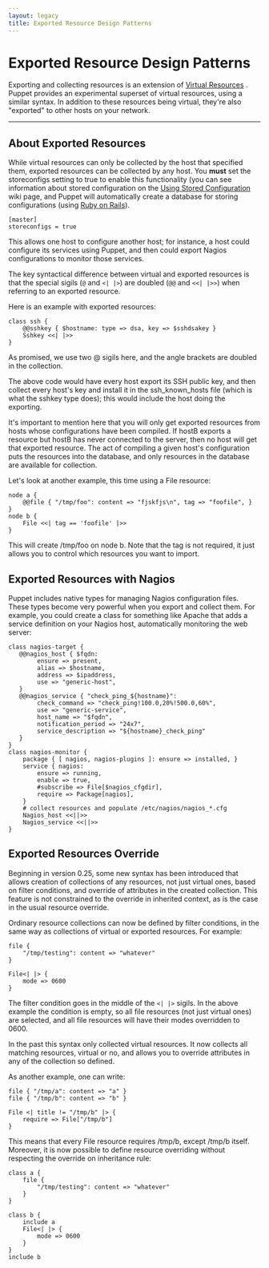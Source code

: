 ```yaml
---
layout: legacy
title: Exported Resource Design Patterns
---
```


Exported Resource Design Patterns
==================================

Exporting and collecting resources is an extension of [Virtual
Resources](./virtual_resources.html) . Puppet provides an experimental superset of virtual
resources, using a similar syntax. In addition to these resources
being virtual, they're also "exported" to other hosts on your
network.

* * *

About Exported Resources
------------------------

While virtual resources can only be collected by the host that
specified them, exported resources can be collected by any host.
You **must** set the storeconfigs setting to true to
enable this functionality (you can see information about stored
configuration on the [Using Stored Configuration](http://projects.puppetlabs.com/projects/1/wiki/Using_Stored_Configuration) wiki page, and
Puppet will automatically create a database for storing
configurations (using [Ruby on Rails](http://rubyonrails.org/)).

    [master]
    storeconfigs = true

This allows one host to configure another host; for instance, a
host could configure its services using Puppet, and then could
export Nagios configurations to monitor those services.

The key syntactical difference between virtual and exported
resources is that the special sigils (`@` and `<| |>`) are doubled (`@@`
and `<<| |>>`) when referring to an exported resource.

Here is an example with exported resources:

    class ssh {
        @@sshkey { $hostname: type => dsa, key => $sshdsakey }
        Sshkey <<| |>>
    }

As promised, we use two @ sigils here, and the angle brackets are
doubled in the collection.

The above code would have every host export its SSH public key, and
then collect every host's key and install it in the
ssh\_known\_hosts file (which is what the sshkey type does); this
would include the host doing the exporting.

It's important to mention here that you will only get exported
resources from hosts whose configurations have been compiled. If
hostB exports a resource but hostB has never connected to the
server, then no host will get that exported resource. The act of
compiling a given host's configuration puts the resources into the
database, and only resources in the database are available for
collection.

Let's look at another example, this time using a File resource:

    node a {
        @@file { "/tmp/foo": content => "fjskfjs\n", tag => "foofile", }
    }
    node b {
        File <<| tag == 'foofile' |>>
    }

This will create /tmp/foo on node b. Note that the tag is not
required, it just allows you to control which resources you want to
import.

Exported Resources with Nagios
------------------------------

Puppet includes native types for managing Nagios configuration
files. These types become very powerful when you export and collect
them. For example, you could create a class for something like
Apache that adds a service definition on your Nagios host,
automatically monitoring the web server:

    class nagios-target {
       @@nagios_host { $fqdn:
            ensure => present,
            alias => $hostname,
            address => $ipaddress,
            use => "generic-host",
       }
       @@nagios_service { "check_ping_${hostname}":
            check_command => "check_ping!100.0,20%!500.0,60%",
            use => "generic-service",
            host_name => "$fqdn",
            notification_period => "24x7",
            service_description => "${hostname}_check_ping"
       }
    }
    class nagios-monitor {
        package { [ nagios, nagios-plugins ]: ensure => installed, }
        service { nagios:
            ensure => running,
            enable => true,
            #subscribe => File[$nagios_cfgdir],
            require => Package[nagios],
        }
        # collect resources and populate /etc/nagios/nagios_*.cfg
        Nagios_host <<||>>
        Nagios_service <<||>>
    }

Exported Resources Override
---------------------------

Beginning in version 0.25, some new syntax has been introduced that
allows creation of collections of any resources, not just virtual
ones, based on filter conditions, and override of attributes in the
created collection. This feature is not constrained to the override
in inherited context, as is the case in the usual resource
override.

Ordinary resource collections can now be defined by filter
conditions, in the same way as collections of virtual or exported
resources. For example:

    file {
        "/tmp/testing": content => "whatever"
    }

    File<| |> {
        mode => 0600
    }

The filter condition goes in the middle of the `<| |>` sigils. In
the above example the condition is empty, so all file resources
(not just virtual ones) are selected, and all file resources will
have their modes overridden to 0600.

In the past this syntax only collected virtual resources. It now
collects all matching resources, virtual or no, and allows you to
override attributes in any of the collection so defined.

As another example, one can write:

    file { "/tmp/a": content => "a" }
    file { "/tmp/b": content => "b" }

    File <| title != "/tmp/b" |> {
        require => File["/tmp/b"]
    }

This means that every File resource requires /tmp/b, except /tmp/b
itself. Moreover, it is now possible to define resource overriding
without respecting the override on inheritance rule:

    class a {
        file {
            "/tmp/testing": content => "whatever"
        }
    }

    class b {
        include a
        File<| |> {
            mode => 0600
        }
    }
    include b



